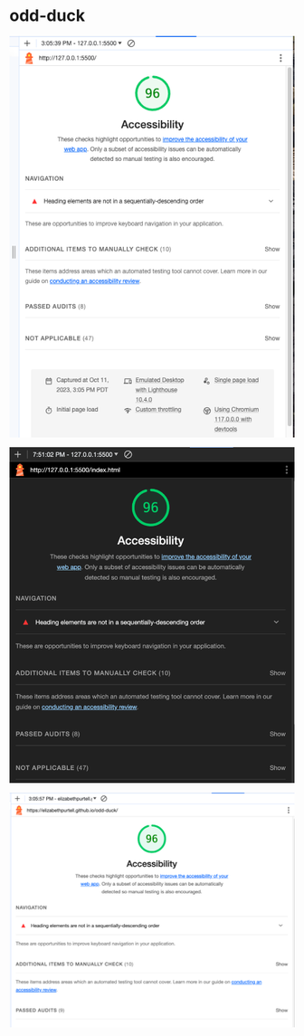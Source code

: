 # odd-duck

![Lighthouse Report 10-11-2023](img/lighthouse-odd-duck-10-11-23.png)

![Lighthouse Report 10-10-2023](img/lighthouse-odd-duck-10-10-23.png)

![Lighthouse Report 10-09-2023](img/lighthouse-odd-duck-10-9-23.png)
